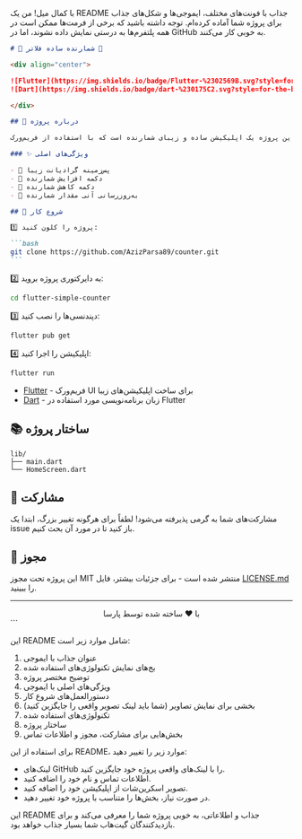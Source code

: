 با کمال میل! من یک README جذاب با فونت‌های مختلف، ایموجی‌ها و شکل‌های جذاب برای پروژه شما آماده کرده‌ام. توجه داشته باشید که برخی از فرمت‌ها ممکن است در همه پلتفرم‌ها به درستی نمایش داده نشوند، اما در GitHub به خوبی کار می‌کنند.

````markdown
# 🔢 شمارنده ساده فلاتر 🔢

<div align="center">

![Flutter](https://img.shields.io/badge/Flutter-%2302569B.svg?style=for-the-badge&logo=Flutter&logoColor=white)
![Dart](https://img.shields.io/badge/dart-%230175C2.svg?style=for-the-badge&logo=dart&logoColor=white)

</div>

## 📱 درباره پروژه

این پروژه یک اپلیکیشن ساده و زیبای شمارنده است که با استفاده از فریم‌ورک **Flutter** ساخته شده است. با رابط کاربری جذاب و کاربردی، این اپ به شما امکان می‌دهد به راحتی اعداد را افزایش یا کاهش دهید.

### ✨ ویژگی‌های اصلی

- 🌈 پس‌زمینه گرادیانت زیبا
- 🔼 دکمه افزایش شمارنده
- 🔽 دکمه کاهش شمارنده
- 🔄 به‌روزرسانی آنی مقدار شمارنده

## 🚀 شروع کار

1️⃣ پروژه را کلون کنید:

```bash
git clone https://github.com/َAzizParsa89/counter.git
```
````

2️⃣ به دایرکتوری پروژه بروید:

```bash
cd flutter-simple-counter
```

3️⃣ دپندنسی‌ها را نصب کنید:

```bash
flutter pub get
```

4️⃣ اپلیکیشن را اجرا کنید:

```bash
flutter run
```

<!-- ## 📸 تصاویر

<div align="center">
  <img src="path_to_your_screenshot.png" alt="Screenshot" width="300"/>
</div>

## 🛠️ ساخته شده با -->

- [Flutter](https://flutter.dev/) - فریم‌ورک UI برای ساخت اپلیکیشن‌های زیبا
- [Dart](https://dart.dev/) - زبان برنامه‌نویسی مورد استفاده در Flutter

## 📚 ساختار پروژه

```
lib/
├── main.dart
└── HomeScreen.dart
```

## 🤝 مشارکت

مشارکت‌های شما به گرمی پذیرفته می‌شود! لطفاً برای هرگونه تغییر بزرگ، ابتدا یک issue باز کنید تا در مورد آن بحث کنیم.

## 📄 مجوز

این پروژه تحت مجوز MIT منتشر شده است - برای جزئیات بیشتر، فایل [LICENSE.md](LICENSE.md) را ببینید.

---

<div align="center">
  با ❤️ ساخته شده توسط پارسا
</div>
```

این README شامل موارد زیر است:

1. عنوان جذاب با ایموجی
2. بج‌های نمایش تکنولوژی‌های استفاده شده
3. توضیح مختصر پروژه
4. ویژگی‌های اصلی با ایموجی
5. دستورالعمل‌های شروع کار
6. بخشی برای نمایش تصاویر (شما باید لینک تصویر واقعی را جایگزین کنید)
7. تکنولوژی‌های استفاده شده
8. ساختار پروژه
9. بخش‌هایی برای مشارکت، مجوز و اطلاعات تماس

برای استفاده از این README، موارد زیر را تغییر دهید:

- لینک‌های GitHub را با لینک‌های واقعی پروژه خود جایگزین کنید.
- اطلاعات تماس و نام خود را اضافه کنید.
- تصویر اسکرین‌شات از اپلیکیشن خود را اضافه کنید.
- در صورت نیاز، بخش‌ها را متناسب با پروژه خود تغییر دهید.

این README جذاب و اطلاعاتی، به خوبی پروژه شما را معرفی می‌کند و برای بازدیدکنندگان گیت‌هاب شما بسیار جذاب خواهد بود.
